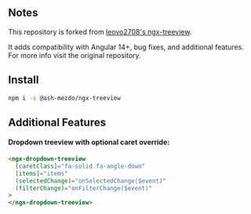 ## Notes

This repository is forked from [leovo2708's ngx-treeview](https://github.com/leovo2708/ngx-treeview).

It adds compatibility with Angular 14+, bug fixes, and additional features. For more info visit the original repository.

## Install

```bash
npm i -s @ash-mezdo/ngx-treeview
```
## Additional Features

#### Dropdown treeview with optional caret override:

```html
<ngx-dropdown-treeview
  [caretClass]="fa-solid fa-angle-down"
  [items]="items"
  (selectedChange)="onSelectedChange($event)"
  (filterChange)="onFilterChange($event)"
>
</ngx-dropdown-treeview>
```